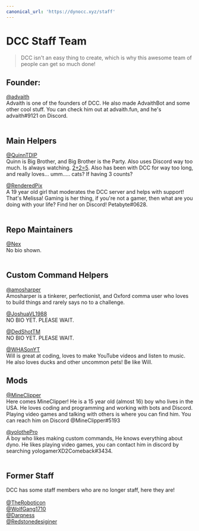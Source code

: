 ```yaml
---
canonical_url: 'https://dynocc.xyz/staff'
---
```


# DCC Staff Team
> DCC isn't an easy thing to create, which is why this awesome team of people can get so much done!


## Founder:
[@advaith](https://www.github.com/advaith1)<br/>
Advaith is one of the founders of DCC. He also made AdvaithBot and some other cool stuff. You can check him out at advaith.fun, and he's advaith#9121 on Discord.
<br/>
<br/>

## Main Helpers
[@QuinnTDIP](https://www.github.com/QuinnTDIP)<br/>
Quinn is Big Brother, and Big Brother is the Party. Also uses Discord way too much. Is always watching. [2+2=5](https://gist.github.com/QuinnTDIP/de29205f63867588ac14ca6b48a1d59c). Also has been with DCC for way too long, and really loves... umm..... cats? If having 3 counts?

[@RenderedPix](https://github.com/RenderedPix)<br/>
A 19 year old girl that moderates the DCC server and helps with support! That's Melissa! Gaming is her thing, if you're not a gamer, then what are you doing with your life? Find her on Discord! Petabyte#0628.
<br/>
<br/>

## Repo Maintainers
[@Nex](https://github.com/NexWasTaken)<br/>
No bio shown.
<br/>
<br/>

## Custom Command Helpers
[@amosharper](https://github.com/amosharper)<br/>
Amosharper is a tinkerer, perfectionist, and Oxford comma user who loves to build things and rarely says no to a challenge.

[@JoshuaVL1988](https://github.com/JoshuaVL1988)<br/>
NO BIO YET. PLEASE WAIT.

[@DedShotTM](https://github.com/DedShotTM)<br/>
NO BIO YET. PLEASE WAIT.

[@WHASonYT](https://github.com/whasonyt)<br/>
Will is great at coding, loves to make YouTube videos and listen to music. He also loves ducks and other uncommon pets! Be like Will.


## Mods
[@MineClipper](https://github.com/mineclipper)<br/>
Here comes MineClipper! He is a 15 year old (almost 16) boy who lives in the USA. He loves coding and programming and working with bots and Discord. Playing video games and talking with others is where you can find him. You can reach him on Discord @MineClipper#5193

[@yolothePro](https://github.com/yolothePro)<br/>
A boy who likes making custom commands, He knows everything about dyno. He likes playing video games, you can contact him in discord by searching yologamerXD2Comeback#3434.
<br/>
<br/>

## Former Staff
DCC has some staff members who are no longer staff, here they are!<br/>
<br/>
[@TheRoboticon](https://github.com/TheRoboticon)<br/>
[@WolfGang1710](https://github.com/WolfGang1710)<br/>
[@Darqness](https://github.com/Darqness)<br/>
[@Redstonedesiginer](https://github.com/redstonedesigner)<br/>
